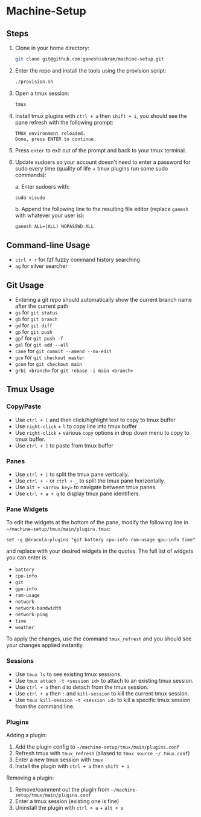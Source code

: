 # Machine-Setup

## Steps

1. Clone in your home directory:

    ```bash
    git clone git@github.com:ganeshsubram/machine-setup.git
    ```

2. Enter the repo and install the tools using the provision script:

    ```bash
    ./provision.sh
    ```

3. Open a tmux session:

    ```bash
    tmux
    ```

4. Install tmux plugins with `ctrl + a` then `shift + i`, you should see the pane refresh with the following prompt:

    ```txt
    TMUX environment reloaded.
    Done, press ENTER to continue.
    ```

5. Press `enter` to exit out of the prompt and back to your tmux terminal.

6. Update sudoers so your account doesn't need to enter a password for sudo every time (quality of life + tmux plugins run some sudo commands):

    a. Enter sudoers with:

    ```
    sudo visudo
    ```

    b. Append the following line to the resulting file editor (replace `ganesh` with whatever your user is):

    ```
    ganesh ALL=(ALL) NOPASSWD:ALL
    ```
## Command-line Usage

- `ctrl + r` for fzf fuzzy command history searching
- `ag` for silver searcher

## Git Usage

- Entering a git repo should automatically show the current branch name after the current path
- `gs` for `git status`
- `gb` for `git branch`
- `gd` for `git diff`
- `gp` for `git push`
- `gpf` for `git push -f`
- `gal` for `git add --all`
- `cane` for `git commit --amend --no-edit`
- `gco` for `git checkout master`
- `gcom` for `git checkout main`
- `grbi <branch>` for `git rebase -i main <branch>`


## Tmux Usage

### Copy/Paste

- Use `ctrl + [` and then click/highlight text to copy to tmux buffer
- Use `right-click` + `l` to copy line into tmux buffer
- Use `right-click` + various `copy` options in drop down menu to copy to tmux buffer.
- Use `ctrl + ]` to paste from tmux buffer

### Panes

- Use `ctrl + |` to split the tmux pane vertically.
- Use `ctrl + -` or `ctrl + _` to split the tmux pane horizontally.
- Use `alt + <arrow key>` to navigate between tmux panes.
- Use `ctrl + a + q` to display tmux pane identifiers.

### Pane Widgets

To edit the widgets at the bottom of the pane, modify the following line in `~/machine-setup/tmux/main/plugins.tmux`:

```tmux
set -g @dracula-plugins "git battery cpu-info ram-usage gpu-info time"
```

and replace with your desired widgets in the quotes. The full list of widgets you can enter is:

- `battery`
- `cpu-info`
- `git`
- `gpu-info`
- `ram-usage`
- `network`
- `network-bandwidth`
- `network-ping`
- `time`
- `weather`

To apply the changes, use the command `tmux_refresh` and you should see your changes applied instantly.

### Sessions

- Use `tmux ls` to see existing tmux sessions.
- Use `tmux attach -t <session id>` to attach to an existing tmux session.
- Use `ctrl + a` then `d` to detach from the tmux session.
- Use `ctrl + a` then `:` and `kill-session` to kill the current tmux session.
- Use `tmux kill-session -t <session id>` to kill a specific tmux session from the command line.

### Plugins

Adding a plugin:

1. Add the plugin config to `~/machine-setup/tmux/main/plugins.conf`
2. Refresh tmux with `tmux_refresh` (aliased to `tmux source ~/.tmux.conf`)
3. Enter a new tmux session with `tmux`
4. Install the plugin with `ctrl + a` then `shift + i`

Removing a plugin:

1. Remove/comment out the plugin from `~/machine-setup/tmux/main/plugins.conf`
2. Enter a tmux session (existing one is fine)
3. Uninstall the plugin with `ctrl + a` + `alt + u`

